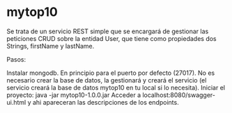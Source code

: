 # mytop10

Se trata de un servicio REST simple que se encargará de gestionar las peticiones CRUD sobre la entidad User, 
que tiene como propiedades dos Strings, firstName y lastName.

Pasos:

Instalar mongodb. En principio para el puerto por defecto (27017). No es necesario crear la base de datos, la gestionará y creará el 
   servicio (el servicio creará la base de datos mytop10 en tu local si lo necesita). 
Iniciar el proyecto: java -jar mytop10-1.0.0.jar
Acceder a localhost:8080/swagger-ui.html y ahi apareceran las descripciones de los endpoints.
